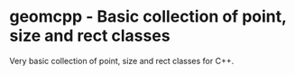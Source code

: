 geomcpp - Basic collection of point, size and rect classes
==========================================================

Very basic collection of point, size and rect classes for C++.
